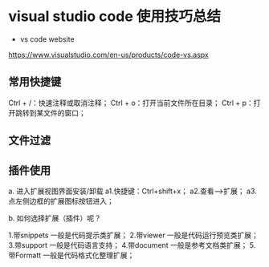 # visual studio code 使用技巧总结

- vs code website

https://www.visualstudio.com/en-us/products/code-vs.aspx

## 常用快捷键

Ctrl + /：快速注释或取消注释；
Ctrl + o：打开当前文件所在目录；
Ctrl + p：打开跳转到某文件的窗口；


## 文件过滤



## 插件使用

a. 进入扩展视图界面安装/卸载
    a1.快捷键：Ctrl+shift+x；
    a2.查看——>扩展；
    a3.点左侧边框的扩展图标按钮进入；

b. 如何选择扩展（插件）呢？

1.带snippets 一般是代码提示类扩展；
2.带viewer 一般是代码运行预览类扩展；
3.带support 一般是代码语言支持；
4.带document 一般是参考文档类扩展；
5.带Formatt 一般是代码格式化整理扩展；    


